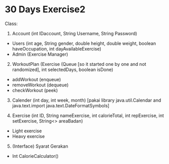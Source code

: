 # 30 Days Exercise2

Class:
1. Account (int IDaccount, String Username, String Password)
- Users (int age, String gender, double height, double weight, boolean haveOccupation, int dayAvailableExercise)
- Admin (Exercise Manager)
  
2. WorkoutPlan (Exercise (Queue [so it started one by one and not randomized], int selectedDays, boolean isDone)
- addWorkout (enqueue)
- removeWorkout (dequeue)
- checkWorkout (peek)
  
3. Calender (int day, int week, month) [pakai library java.util.Calendar and java.text.import java.text.DateFormatSymbols]
   
4. Exercise (int ID, String nameExercise, int calorieTotal, int repExercise, int setExercise, String<> areaBadan)
- Light exercise 
- Heavy exercise
  
5. (Interface) Syarat Gerakan 
- Int CalorieCalculator()
